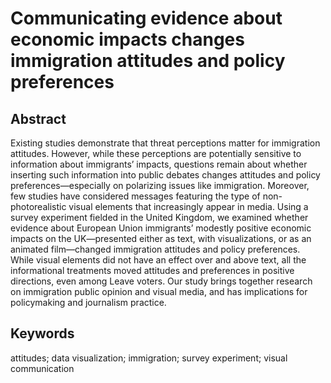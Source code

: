 # Communicating evidence about economic impacts changes immigration attitudes and policy preferences

## Abstract
Existing studies demonstrate that threat perceptions matter for immigration attitudes. However, while these perceptions are potentially sensitive to information about immigrants’ impacts, questions remain about whether inserting such information into public debates changes attitudes and policy preferences—especially on polarizing issues like immigration. Moreover, few studies have considered messages featuring the type of non-photorealistic visual elements that increasingly appear in media. Using a survey experiment fielded in the United Kingdom, we examined whether evidence about European Union immigrants’ modestly positive economic impacts on the UK—presented either as text, with visualizations, or as an animated film—changed immigration attitudes and policy preferences. While visual elements did not have an effect over and above text, all the informational treatments moved attitudes and preferences in positive directions, even among Leave voters. Our study brings together research on immigration public opinion and visual media, and has implications for policymaking and journalism practice.

## Keywords
attitudes; data visualization; immigration; survey experiment; visual communication